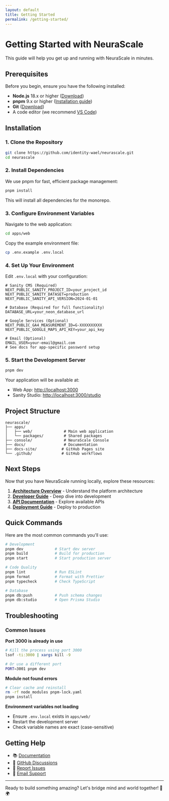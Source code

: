 ```yaml
---
layout: default
title: Getting Started
permalink: /getting-started/
---
```


# Getting Started with NeuraScale

This guide will help you get up and running with NeuraScale in minutes.

## Prerequisites

Before you begin, ensure you have the following installed:

- **Node.js** 18.x or higher ([Download](https://nodejs.org/))
- **pnpm** 9.x or higher ([Installation guide](https://pnpm.io/installation))
- **Git** ([Download](https://git-scm.com/))
- A code editor (we recommend [VS Code](https://code.visualstudio.com/))

## Installation

### 1. Clone the Repository

```bash
git clone https://github.com/identity-wael/neurascale.git
cd neurascale
```

### 2. Install Dependencies

We use pnpm for fast, efficient package management:

```bash
pnpm install
```

This will install all dependencies for the monorepo.

### 3. Configure Environment Variables

Navigate to the web application:

```bash
cd apps/web
```

Copy the example environment file:

```bash
cp .env.example .env.local
```

### 4. Set Up Your Environment

Edit `.env.local` with your configuration:

```env
# Sanity CMS (Required)
NEXT_PUBLIC_SANITY_PROJECT_ID=your_project_id
NEXT_PUBLIC_SANITY_DATASET=production
NEXT_PUBLIC_SANITY_API_VERSION=2024-01-01

# Database (Required for full functionality)
DATABASE_URL=your_neon_database_url

# Google Services (Optional)
NEXT_PUBLIC_GA4_MEASUREMENT_ID=G-XXXXXXXXXX
NEXT_PUBLIC_GOOGLE_MAPS_API_KEY=your_api_key

# Email (Optional)
EMAIL_USER=your-email@gmail.com
# See docs for app-specific password setup
```

### 5. Start the Development Server

```bash
pnpm dev
```

Your application will be available at:

- Web App: [http://localhost:3000](http://localhost:3000)
- Sanity Studio: [http://localhost:3000/studio](http://localhost:3000/studio)

## Project Structure

```
neurascale/
├── apps/
│   ├── web/              # Main web application
│   └── packages/         # Shared packages
├── console/              # NeuraScale Console
├── docs/                 # Documentation
├── docs-site/           # GitHub Pages site
└── .github/             # GitHub workflows
```

## Next Steps

Now that you have NeuraScale running locally, explore these resources:

1. **[Architecture Overview](/architecture/)** - Understand the platform architecture
2. **[Developer Guide](/developer-guide/)** - Deep dive into development
3. **[API Documentation](/api/)** - Explore available APIs
4. **[Deployment Guide](/deployment/)** - Deploy to production

## Quick Commands

Here are the most common commands you'll use:

```bash
# Development
pnpm dev              # Start dev server
pnpm build            # Build for production
pnpm start            # Start production server

# Code Quality
pnpm lint             # Run ESLint
pnpm format           # Format with Prettier
pnpm typecheck        # Check TypeScript

# Database
pnpm db:push          # Push schema changes
pnpm db:studio        # Open Prisma Studio
```

## Troubleshooting

### Common Issues

**Port 3000 is already in use**

```bash
# Kill the process using port 3000
lsof -ti:3000 | xargs kill -9

# Or use a different port
PORT=3001 pnpm dev
```

**Module not found errors**

```bash
# Clear cache and reinstall
rm -rf node_modules pnpm-lock.yaml
pnpm install
```

**Environment variables not loading**

- Ensure `.env.local` exists in `apps/web/`
- Restart the development server
- Check variable names are exact (case-sensitive)

## Getting Help

- 📚 [Documentation](https://docs.neurascale.io)
- 💬 [GitHub Discussions](https://github.com/identity-wael/neurascale/discussions)
- 🐛 [Report Issues](https://github.com/identity-wael/neurascale/issues)
- 📧 [Email Support](mailto:support@neurascale.io)

---

Ready to build something amazing? Let's bridge mind and world together! 🧠🌍
